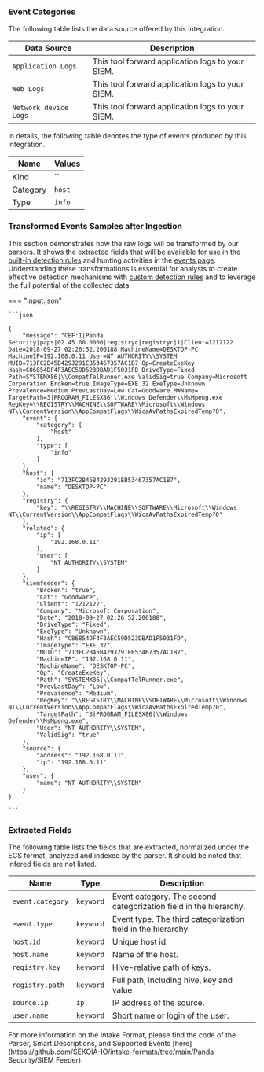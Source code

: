 
### Event Categories


The following table lists the data source offered by this integration.

| Data Source | Description                          |
| ----------- | ------------------------------------ |
| `Application Logs` | This tool forward application logs to your SIEM. |
| `Web Logs` | This tool forward application logs to your SIEM. |
| `Network device Logs` | This tool forward application logs to your SIEM. |





In details, the following table denotes the type of events produced by this integration.

| Name | Values |
| ---- | ------ |
| Kind | `` |
| Category | `host` |
| Type | `info` |




### Transformed Events Samples after Ingestion

This section demonstrates how the raw logs will be transformed by our parsers. It shows the extracted fields that will be available for use in the [built-in detection rules](/xdr/features/detect/rules_catalog.md) and hunting activities in the [events page](/xdr/features/investigate/events.md). Understanding these transformations is essential for analysts to create effective detection mechanisms with [custom detection rules](/xdr/features/detect/sigma.md) and to leverage the full potential of the collected data.

=== "input.json"

    ```json
	
    {
        "message": "CEF:1|Panda Security|paps|02.45.00.0000|registryc|registryc|1|Client=1212122 Date=2018-09-27 02:26:52.200188 MachineName=DESKTOP-PC MachineIP=192.168.0.11 User=NT AUTHORITY\\SYSTEM MUID=713FC2B45B429J291EB53467357AC1B7 Op=CreateExeKey Hash=C86854DF4F3AEC59D523DBAD1F5031FD DriveType=Fixed Path=SYSTEMX86|\\CompatTelRunner.exe ValidSig=true Company=Microsoft Corporation Broken=true ImageType=EXE 32 ExeType=Unknown Prevalence=Medium PrevLastDay=Low Cat=Goodware MWName= TargetPath=3|PROGRAM_FILESX86|\\Windows Defender\\MsMpeng.exe RegKey=\\REGISTRY\\MACHINE\\SOFTWARE\\Microsoft\\Windows NT\\CurrentVersion\\AppCompatFlags\\WicaAvPathsExpiredTemp?0",
        "event": {
            "category": [
                "host"
            ],
            "type": [
                "info"
            ]
        },
        "host": {
            "id": "713FC2B45B429J291EB53467357AC1B7",
            "name": "DESKTOP-PC"
        },
        "registry": {
            "key": "\\REGISTRY\\MACHINE\\SOFTWARE\\Microsoft\\Windows NT\\CurrentVersion\\AppCompatFlags\\WicaAvPathsExpiredTemp?0"
        },
        "related": {
            "ip": [
                "192.168.0.11"
            ],
            "user": [
                "NT AUTHORITY\\SYSTEM"
            ]
        },
        "siemfeeder": {
            "Broken": "true",
            "Cat": "Goodware",
            "Client": "1212122",
            "Company": "Microsoft Corporation",
            "Date": "2018-09-27 02:26:52.200188",
            "DriveType": "Fixed",
            "ExeType": "Unknown",
            "Hash": "C86854DF4F3AEC59D523DBAD1F5031FD",
            "ImageType": "EXE 32",
            "MUID": "713FC2B45B429J291EB53467357AC1B7",
            "MachineIP": "192.168.0.11",
            "MachineName": "DESKTOP-PC",
            "Op": "CreateExeKey",
            "Path": "SYSTEMX86|\\CompatTelRunner.exe",
            "PrevLastDay": "Low",
            "Prevalence": "Medium",
            "RegKey": "\\REGISTRY\\MACHINE\\SOFTWARE\\Microsoft\\Windows NT\\CurrentVersion\\AppCompatFlags\\WicaAvPathsExpiredTemp?0",
            "TargetPath": "3|PROGRAM_FILESX86|\\Windows Defender\\MsMpeng.exe",
            "User": "NT AUTHORITY\\SYSTEM",
            "ValidSig": "true"
        },
        "source": {
            "address": "192.168.0.11",
            "ip": "192.168.0.11"
        },
        "user": {
            "name": "NT AUTHORITY\\SYSTEM"
        }
    }
    	
	```





### Extracted Fields

The following table lists the fields that are extracted, normalized under the ECS format, analyzed and indexed by the parser. It should be noted that infered fields are not listed.

| Name | Type | Description                |
| ---- | ---- | ---------------------------|
|`event.category` | `keyword` | Event category. The second categorization field in the hierarchy. |
|`event.type` | `keyword` | Event type. The third categorization field in the hierarchy. |
|`host.id` | `keyword` | Unique host id. |
|`host.name` | `keyword` | Name of the host. |
|`registry.key` | `keyword` | Hive-relative path of keys. |
|`registry.path` | `keyword` | Full path, including hive, key and value |
|`source.ip` | `ip` | IP address of the source. |
|`user.name` | `keyword` | Short name or login of the user. |



For more information on the Intake Format, please find the code of the Parser, Smart Descriptions, and Supported Events [here](https://github.com/SEKOIA-IO/intake-formats/tree/main/Panda Security/SIEM Feeder).